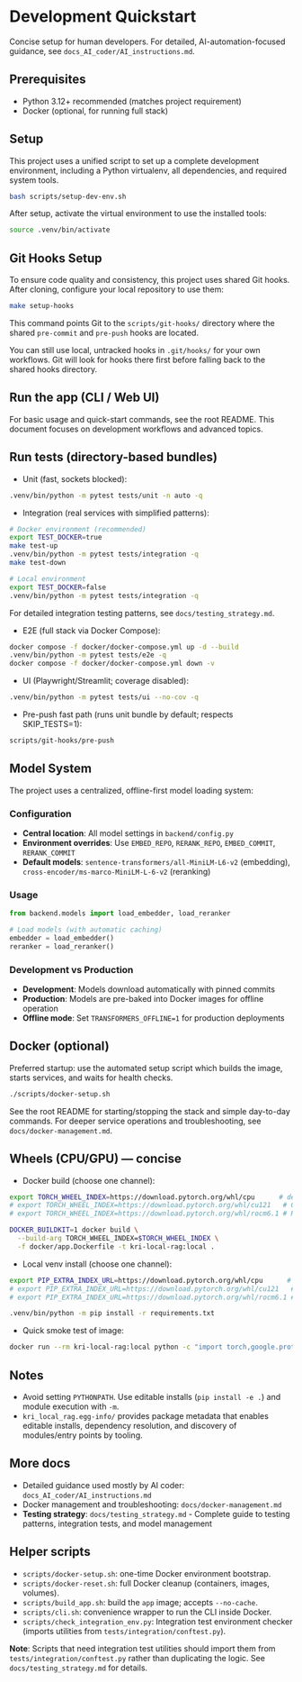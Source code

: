 # Development Quickstart

Concise setup for human developers. For detailed, AI-automation-focused guidance, see `docs_AI_coder/AI_instructions.md`.

## Prerequisites
- Python 3.12+ recommended (matches project requirement)
- Docker (optional, for running full stack)

## Setup
This project uses a unified script to set up a complete development environment, including a Python virtualenv, all dependencies, and required system tools.

```bash
bash scripts/setup-dev-env.sh
```

After setup, activate the virtual environment to use the installed tools:
```bash
source .venv/bin/activate
```

## Git Hooks Setup
To ensure code quality and consistency, this project uses shared Git hooks. After cloning, configure your local repository to use them:
```bash
make setup-hooks
```
This command points Git to the `scripts/git-hooks/` directory where the shared `pre-commit` and `pre-push` hooks are located.

You can still use local, untracked hooks in `.git/hooks/` for your own workflows. Git will look for hooks there first before falling back to the shared hooks directory.

## Run the app (CLI / Web UI)
For basic usage and quick-start commands, see the root README. This document focuses on development workflows and advanced topics.

## Run tests (directory-based bundles)

- Unit (fast, sockets blocked):
```bash
.venv/bin/python -m pytest tests/unit -n auto -q
```

- Integration (real services with simplified patterns):
```bash
# Docker environment (recommended)
export TEST_DOCKER=true
make test-up
.venv/bin/python -m pytest tests/integration -q
make test-down

# Local environment
export TEST_DOCKER=false
.venv/bin/python -m pytest tests/integration -q
```

For detailed integration testing patterns, see `docs/testing_strategy.md`.

- E2E (full stack via Docker Compose):
```bash
docker compose -f docker/docker-compose.yml up -d --build
.venv/bin/python -m pytest tests/e2e -q
docker compose -f docker/docker-compose.yml down -v
```

- UI (Playwright/Streamlit; coverage disabled):
```bash
.venv/bin/python -m pytest tests/ui --no-cov -q
```

- Pre-push fast path (runs unit bundle by default; respects SKIP_TESTS=1):
```bash
scripts/git-hooks/pre-push
```

## Model System

The project uses a centralized, offline-first model loading system:

### Configuration
- **Central location**: All model settings in `backend/config.py`
- **Environment overrides**: Use `EMBED_REPO`, `RERANK_REPO`, `EMBED_COMMIT`, `RERANK_COMMIT`
- **Default models**: `sentence-transformers/all-MiniLM-L6-v2` (embedding), `cross-encoder/ms-marco-MiniLM-L-6-v2` (reranking)

### Usage
```python
from backend.models import load_embedder, load_reranker

# Load models (with automatic caching)
embedder = load_embedder()
reranker = load_reranker()
```

### Development vs Production
- **Development**: Models download automatically with pinned commits
- **Production**: Models are pre-baked into Docker images for offline operation
- **Offline mode**: Set `TRANSFORMERS_OFFLINE=1` for production deployments

## Docker (optional)
Preferred startup: use the automated setup script which builds the image, starts services, and waits for health checks.
```bash
./scripts/docker-setup.sh
```
See the root README for starting/stopping the stack and simple day-to-day commands. For deeper service operations and troubleshooting, see `docs/docker-management.md`.

## Wheels (CPU/GPU) — concise
- Docker build (choose one channel):
```bash
export TORCH_WHEEL_INDEX=https://download.pytorch.org/whl/cpu      # default
# export TORCH_WHEEL_INDEX=https://download.pytorch.org/whl/cu121   # CUDA 12.1
# export TORCH_WHEEL_INDEX=https://download.pytorch.org/whl/rocm6.1 # ROCm 6.1

DOCKER_BUILDKIT=1 docker build \
  --build-arg TORCH_WHEEL_INDEX=$TORCH_WHEEL_INDEX \
  -f docker/app.Dockerfile -t kri-local-rag:local .
```

- Local venv install (choose one channel):
```bash
export PIP_EXTRA_INDEX_URL=https://download.pytorch.org/whl/cpu      # default
# export PIP_EXTRA_INDEX_URL=https://download.pytorch.org/whl/cu121   # CUDA 12.1
# export PIP_EXTRA_INDEX_URL=https://download.pytorch.org/whl/rocm6.1 # ROCm 6.1

.venv/bin/python -m pip install -r requirements.txt
```

- Quick smoke test of image:
```bash
docker run --rm kri-local-rag:local python -c "import torch,google.protobuf as gp,grpc; print('torch', torch.__version__, 'cuda', torch.cuda.is_available()); print('protobuf', gp.__version__); print('grpcio', grpc.__version__)"
```

## Notes
- Avoid setting `PYTHONPATH`. Use editable installs (`pip install -e .`) and module execution with `-m`.
 - `kri_local_rag.egg-info/` provides package metadata that enables editable installs, dependency resolution, and discovery of modules/entry points by tooling.


## More docs
- Detailed guidance used mostly by AI coder: `docs_AI_coder/AI_instructions.md`
- Docker management and troubleshooting: `docs/docker-management.md`
- **Testing strategy**: `docs/testing_strategy.md` - Complete guide to testing patterns, integration tests, and model management


## Helper scripts

- `scripts/docker-setup.sh`: one-time Docker environment bootstrap.
- `scripts/docker-reset.sh`: full Docker cleanup (containers, images, volumes).
- `scripts/build_app.sh`: build the `app` image; accepts `--no-cache`.
- `scripts/cli.sh`: convenience wrapper to run the CLI inside Docker.
- `scripts/check_integration_env.py`: Integration test environment checker (imports utilities from `tests/integration/conftest.py`).

**Note**: Scripts that need integration test utilities should import them from `tests/integration/conftest.py` rather than duplicating the logic. See `docs/testing_strategy.md` for details.